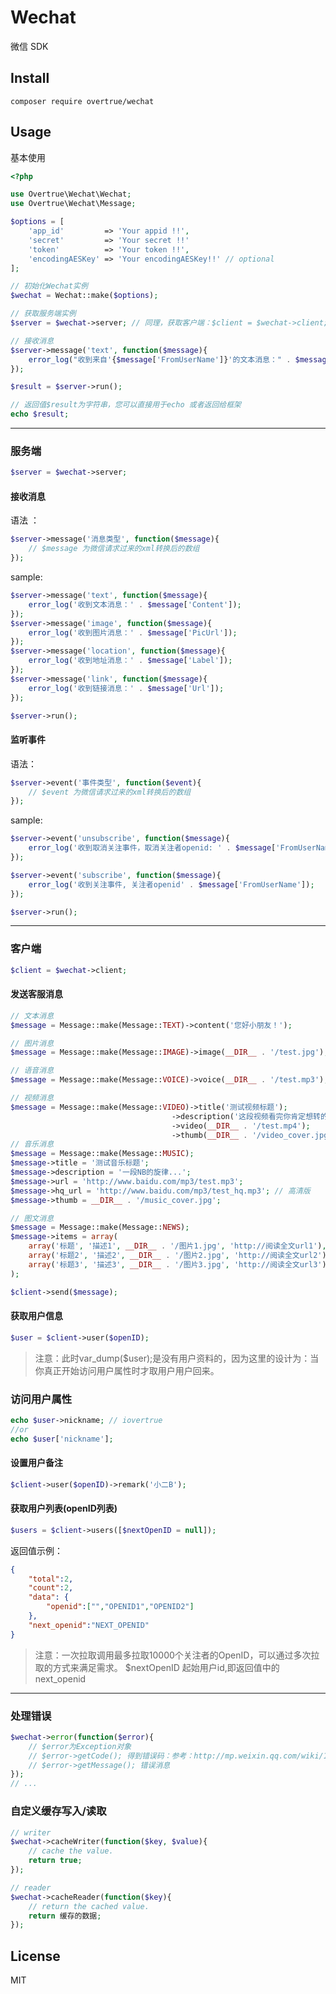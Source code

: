 # Wechat
微信 SDK

## Install

```shell
composer require overtrue/wechat
```

## Usage

基本使用

```php
<?php

use Overtrue\Wechat\Wechat;
use Overtrue\Wechat\Message;

$options = [
    'app_id'         => 'Your appid !!',
    'secret'         => 'Your secret !!'
    'token'          => 'Your token !!',
    'encodingAESKey' => 'Your encodingAESKey!!' // optional
];

// 初始化Wechat实例
$wechat = Wechat::make($options);

// 获取服务端实例
$server = $wechat->server; // 同理，获取客户端：$client = $wechat->client;

// 接收消息
$server->message('text', function($message){
    error_log("收到来自'{$message['FromUserName']}'的文本消息：" . $message['Content']);
});

$result = $server->run(); 

// 返回值$result为字符串，您可以直接用于echo 或者返回给框架
echo $result;
```

---

### 服务端

```php
$server = $wechat->server;
```

#### 接收消息

语法 ：

```php
$server->message('消息类型', function($message){
    // $message 为微信请求过来的xml转换后的数组
});

```

sample:
```php
$server->message('text', function($message){
    error_log('收到文本消息：' . $message['Content']);
});
$server->message('image', function($message){
    error_log('收到图片消息：' . $message['PicUrl']);
});
$server->message('location', function($message){
    error_log('收到地址消息：' . $message['Label']);
});
$server->message('link', function($message){
    error_log('收到链接消息：' . $message['Url']);
});

$server->run();
```

#### 监听事件

语法：

```php
$server->event('事件类型', function($event){
    // $event 为微信请求过来的xml转换后的数组
});

```

sample:

```php
$server->event('unsubscribe', function($message){
    error_log('收到取消关注事件，取消关注者openid: ' . $message['FromUserName']);
});

$server->event('subscribe', function($message){
    error_log('收到关注事件, 关注者openid' . $message['FromUserName']);
});

$server->run();
```

---
### 客户端

```php
$client = $wechat->client;
```

#### 发送客服消息

```php
// 文本消息
$message = Message::make(Message::TEXT)->content('您好小朋友！');

// 图片消息
$message = Message::make(Message::IMAGE)->image(__DIR__ . '/test.jpg');

// 语音消息
$message = Message::make(Message::VOICE)->voice(__DIR__ . '/test.mp3');

// 视频消息
$message = Message::make(Message::VIDEO)->title('测试视频标题');
                                    ->description('这段视频看完你肯定想转的...');
                                    ->video(__DIR__ . '/test.mp4');
                                    ->thumb(__DIR__ . '/video_cover.jpg');//XXX: 仅群发时有用
// 音乐消息
$message = Message::make(Message::MUSIC);
$message->title = '测试音乐标题';
$message->description = '一段NB的旋律...';
$message->url = 'http://www.baidu.com/mp3/test.mp3'; 
$message->hq_url = 'http://www.baidu.com/mp3/test_hq.mp3'; // 高清版
$message->thumb = __DIR__ . '/music_cover.jpg';

// 图文消息
$message = Message::make(Message::NEWS);
$message->items = array(
    array('标题', '描述1', __DIR__ . '/图片1.jpg', 'http://阅读全文url1'),
    array('标题2', '描述2', __DIR__ . '/图片2.jpg', 'http://阅读全文url2'),
    array('标题3', '描述3', __DIR__ . '/图片3.jpg', 'http://阅读全文url3'),
);

$client->send($message);
```

#### 获取用户信息

```php
$user = $client->user($openID); 
```
> 注意：此时var_dump(\$user);是没有用户资料的，因为这里的设计为：当你真正开始访问用户属性时才取用户用户回来。

### 访问用户属性

```php
echo $user->nickname; // iovertrue
//or
echo $user['nickname'];
```

#### 设置用户备注

```php
$client->user($openID)->remark('小二B');
```

#### 获取用户列表(openID列表)

```php
$users = $client->users([$nextOpenID = null]);
```
返回值示例：

```json
{
    "total":2,
    "count":2,
    "data": {
        "openid":["","OPENID1","OPENID2"]
    },
    "next_openid":"NEXT_OPENID"
}
```

>注意：一次拉取调用最多拉取10000个关注者的OpenID，可以通过多次拉取的方式来满足需求。
 \$nextOpenID 起始用户id,即返回值中的next_openid
---

### 处理错误

```php
$wechat->error(function($error){
    // $error为Exception对象
    // $error->getCode(); 得到错误码：参考：http://mp.weixin.qq.com/wiki/17/fa4e1434e57290788bde25603fa2fcbd.html
    // $error->getMessage(); 错误消息
});
// ...
```

### 自定义缓存写入/读取

```php
// writer
$wechat->cacheWriter(function($key, $value){
    // cache the value.
    return true;
});

// reader
$wechat->cacheReader(function($key){
    // return the cached value.
    return 缓存的数据;
});
```

## License

MIT
